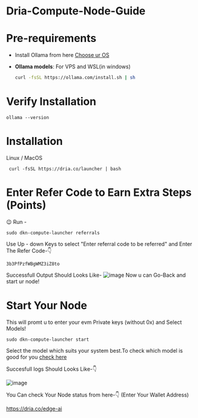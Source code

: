 # **Dria-Compute-Node-Guide**

# Pre-requirements

- Install Ollama from here [Choose ur OS](https://ollama.com/download/linux)

- **Ollama models**: For VPS and WSL(in windows)

  ```sh
  curl -fsSL https://ollama.com/install.sh | sh
  ```


# Verify Installation

```
ollama --version
```

# Installation
Linux / MacOS

```
 curl -fsSL https://dria.co/launcher | bash 
```

# Enter Refer Code to Earn Extra Steps (Points)

😉 Run - 
```
sudo dkn-compute-launcher referrals
``` 

Use Up - down Keys to select "Enter referral code to be referred" and Enter The Refer Code-👇

 ```
3b3PfPzfWBgWMZ3iZ8to
```

Successfull Output Should Looks Like- ![image](https://github.com/user-attachments/assets/7d75f1c7-178d-4dc0-bc9e-a54f8657fbb9) Now u can Go-Back and start ur node!


# Start Your Node

This will promt u to enter your evm Private keys (without 0x) and Select Models!

```
sudo dkn-compute-launcher start
```
Select the model which suits your system best.To check which model is good for you [check here](SystemRequirements.md)

Succesfull logs Should Looks Like-👇

![image](https://github.com/user-attachments/assets/6b96a558-416c-4267-ac6e-4e2a3b202e9c)

You Can check Your Node status from here-👇 (Enter Your Wallet Address)

https://dria.co/edge-ai
